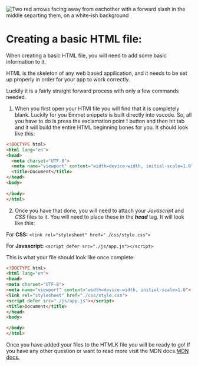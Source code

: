 ![Two red arrows facing away from eachother with a forward slash in the middle separting them, on a white-ish background](https://images.unsplash.com/photo-1621839673705-6617adf9e890?q=80&w=1932&auto=format&fit=crop&ixlib=rb-4.0.3&ixid=M3wxMjA3fDB8MHxwaG90by1wYWdlfHx8fGVufDB8fHx8fA%3D%3D)

# Creating a basic HTML file:

When creating a basic HTML file, you will need to add some basic information to it.

HTML is the skeleton of any web based appilication, and it needs to be set up properly in order for your app to work correctly.

Luckily it is a fairly straight forward process with only a few commands needed.

1. When you first open your HTMl file you will find that it is completely blank. Luckily for you Emmet snippets is built directly into vscode. So, all you have to do is press the exclamation point **!** button and then hit tab and it will build the entire HTML beginning bones for you. It should look like this:

```HTML
<!DOCTYPE html>
<html lang="en">
<head>
  <meta charset="UTF-8">
  <meta name="viewport" content="width=device-width, initial-scale=1.0">
  <title>Document</title>
</head>
<body>
  
</body>
</html>
```

2. Once you have that done, you will need to attach your *Javascript* and *CSS* files to it. You will need to place these in the ***head*** tag.
It will look like this:

For **CSS:**
`<link rel="stylesheet" href="./css/style.css">`

For **Javascript:**
  `<script defer src="./js/app.js"></script>`

  This is what your file should look like once complete:

  ```HTML
  <!DOCTYPE html>
<html lang="en">
<head>
  <meta charset="UTF-8">
  <meta name="viewport" content="width=device-width, initial-scale=1.0">
  <link rel="stylesheet" href="./css/style.css">
  <script defer src="./js/app.js"></script>
  <title>Document</title>
</head>
<body>
  
</body>
</html>
```

Once you have added your files to the HTMLK file you will be ready to go!
If you have any other question or want to read more visit the MDN docs.[MDN docs.](https://developer.mozilla.org/en-US/docs/Web/HTML)